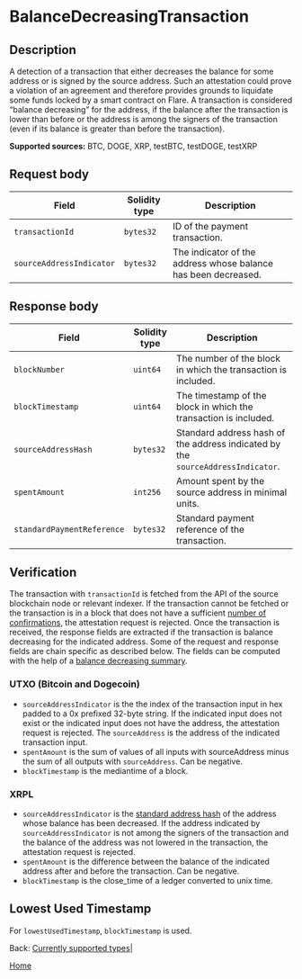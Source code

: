 # BalanceDecreasingTransaction

## Description

A detection of a transaction that either decreases the balance for some address or is signed by the source address.
Such an attestation could prove a violation of an agreement and therefore provides grounds to liquidate some funds locked by a smart contract on Flare.
A transaction is considered “balance decreasing” for the address, if the balance after the transaction is lower than before or the address is among the signers of the transaction (even if its balance is greater than before the transaction).

**Supported sources:** BTC, DOGE, XRP, testBTC, testDOGE, testXRP

## Request body

| Field                    | Solidity type | Description                                                    |
| ------------------------ | ------------- | -------------------------------------------------------------- |
| `transactionId`          | `bytes32`     | ID of the payment transaction.                                 |
| `sourceAddressIndicator` | `bytes32`     | The indicator of the address whose balance has been decreased. |

## Response body

| Field                      | Solidity type | Description                                                                     |
| -------------------------- | ------------- | ------------------------------------------------------------------------------- |
| `blockNumber`              | `uint64`      | The number of the block in which the transaction is included.                   |
| `blockTimestamp`           | `uint64`      | The timestamp of the block in which the transaction is included.                |
| `sourceAddressHash`        | `bytes32`     | Standard address hash of the address indicated by the `sourceAddressIndicator`. |
| `spentAmount`              | `int256`      | Amount spent by the source address in minimal units.                            |
| `standardPaymentReference` | `bytes32`     | Standard payment reference of the transaction.                                  |

## Verification

The transaction with `transactionId` is fetched from the API of the source blockchain node or relevant indexer.
If the transaction cannot be fetched or the transaction is in a block that does not have a sufficient [number of confirmations](/specs/attestations/configs.md#finalityconfirmation), the attestation request is rejected.
Once the transaction is received, the response fields are extracted if the transaction is balance decreasing for the indicated address.
Some of the request and response fields are chain specific as described below.
The fields can be computed with the help of a [balance decreasing summary](/specs/attestations/external-chains/transactions.md#balance-decreasing-summary).

### UTXO (Bitcoin and Dogecoin)

- `sourceAddressIndicator` is the the index of the transaction input in hex padded to a 0x prefixed 32-byte string.
  If the indicated input does not exist or the indicated input does not have the address, the attestation request is rejected.
  The `sourceAddress` is the address of the indicated transaction input.
- `spentAmount` is the sum of values of all inputs with sourceAddress minus the sum of all outputs with `sourceAddress`.
  Can be negative.
- `blockTimestamp` is the mediantime of a block.

### XRPL

- `sourceAddressIndicator` is the [standard address hash](/specs/attestations/external-chains/standardAddress.md#standard-address-hash) of the address whose balance has been decreased.
  If the address indicated by `sourceAddressIndicator` is not among the signers of the transaction and the balance of the address was not lowered in the transaction, the attestation request is rejected.
- `spentAmount` is the difference between the balance of the indicated address after and before the transaction.
  Can be negative.
- `blockTimestamp` is the close_time of a ledger converted to unix time.

## Lowest Used Timestamp

For `lowestUsedTimestamp`, `blockTimestamp` is used.

Back: [Currently supported types](/specs/attestations/active-types.md)|

[Home](/README.md)
